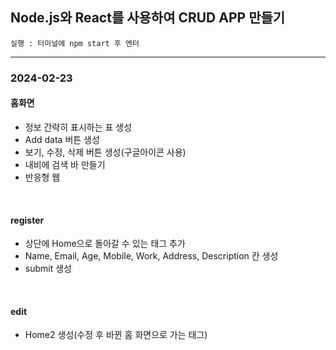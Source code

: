 ## Node.js와 React를 사용하여 CRUD APP 만들기<br>

```
실행 : 터미널에 npm start 후 엔터
```

<hr>

### 2024-02-23 <br>

#### 홈화면 <br>
* 정보 간략히 표시하는 표 생성 <br>
* Add data 버튼 생성 <br>
* 보기, 수정, 삭제 버튼 생성(구글아이콘 사용) <br>
* 내비에 검색 바 만들기 <br>
* 반응형 웹 <br>

 <br>
 
#### register <br>
* 상단에 Home으로 돌아갈 수 있는 태그 추가 <br>
* Name, Email, Age, Mobile, Work, Address, Description 칸 생성 <br>
* submit 생성 <br>

 <br>
 
#### edit <br>
* Home2 생성(수정 후 바뀐 홈 화면으로 가는 태그) <br>
